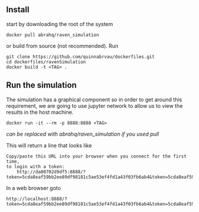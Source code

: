 ## Install
start by downloading the root of the system

    docker pull abrahq/raven_simulation
or build from source (not recommended). Run

    git clone https://github.com/quinnabrvau/dockerfiles.git
    cd dockerfiles/ravenSimulation
    docker build -t <TAG> .

## Run the simulation
The simulation has a graphical component so in order to get around this requirement, we are going to use jupyter network to allow us to view the results in the host machine. 

    docker run -it --rm -p 8888:8888 <TAG>
*<TAG> can be replaced with abrahq/raven_simulation if you used pull*

This will return a line that looks like 

    Copy/paste this URL into your browser when you connect for the first time,
    to login with a token:
        http://da80702d9df5:8888/?token=5cda8eaf59bb2ee89df98181c5ae53ef4fd1a43f03fb6ab4&token=5cda8eaf59bb2ee89df98181c5ae53ef4fd1a43f03fb6ab4

In a web browser goto

    http://localhost:8888/?token=5cda8eaf59bb2ee89df98181c5ae53ef4fd1a43f03fb6ab4&token=5cda8eaf59bb2ee89df98181c5ae53ef4fd1a43f03fb6ab4